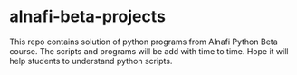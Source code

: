 # alnafi-beta-projects
This repo contains solution of python programs from Alnafi Python Beta course.
The scripts and programs will be add with time to time.
Hope it will help students to understand python scripts.
